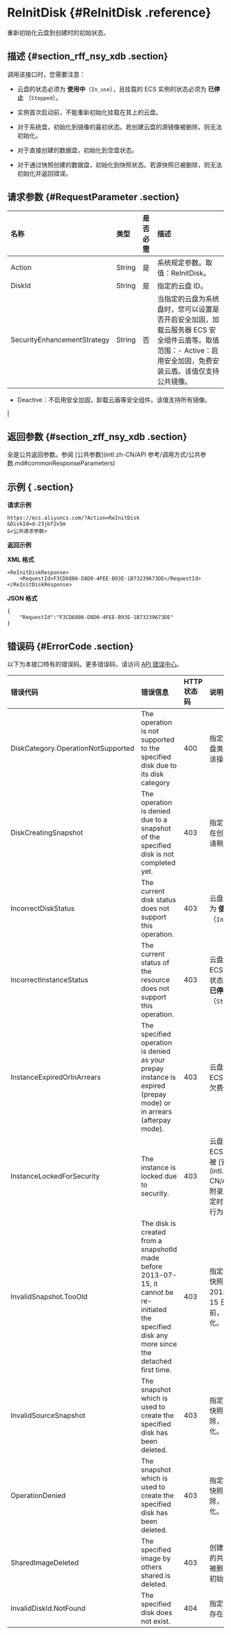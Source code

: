 # ReInitDisk {#ReInitDisk .reference}

重新初始化云盘到创建时的初始状态。

## 描述 {#section_rff_nsy_xdb .section}

调用该接口时，您需要注意：

-   云盘的状态必须为 **使用中**（`In_use`），且挂载的 ECS 实例的状态必须为 **已停止** （`Stopped`）。

-   实例首次启动前，不能重新初始化挂载在其上的云盘。

-   对于系统盘，初始化到镜像的最初状态。若创建云盘的源镜像被删除，则无法初始化。

-   对于直接创建的数据盘，初始化到空盘状态。

-   对于通过快照创建的数据盘，初始化到快照状态。若源快照已被删除，则无法初始化并返回错误。


## 请求参数 {#RequestParameter .section}

|名称|类型|是否必需|描述|
|:-|:-|:---|:-|
|Action|String|是|系统规定参数。取值：ReInitDisk。|
|DiskId|String|是|指定的云盘 ID。|
|SecurityEnhancementStrategy|String|否|当指定的云盘为系统盘时，您可以设置是否开启安全加固，加载云服务器 ECS 安全组件云盾等。取值范围：-   Active：启用安全加固，免费安装云盾。该值仅支持公共镜像。
-   Deactive：不启用安全加固，卸载云盾等安全组件。该值支持所有镜像。

|

## 返回参数 {#section_zff_nsy_xdb .section}

全是公共返回参数。参阅 [公共参数](intl.zh-CN/API 参考/调用方式/公共参数.md#commonResponseParameters)

## 示例 { .section}

**请求示例** 

```
https://ecs.aliyuncs.com/?Action=ReInitDisk
&DiskId=d-23jbf2v5m
&<公共请求参数>
```

**返回示例** 

**XML 格式**

```
<ReInitDiskResponse>
    <RequestId>F3CD6886-D8D0-4FEE-B93E-1B73239673DE</RequestId>
</ReInitDiskResponse>
```

 **JSON 格式** 

```
{
    "RequestId":"F3CD6886-D8D0-4FEE-B93E-1B73239673DE"
}
```

## 错误码 {#ErrorCode .section}

以下为本接口特有的错误码。更多错误码，请访问 [API 错误中心](https://error-center.alibabacloud.com/status/product/Ecs)。

|错误代码|错误信息|HTTP 状态码|说明|
|:---|:---|:-------|:-|
|DiskCategory.OperationNotSupported|The operation is not supported to the specified disk due to its disk category|400|指定云盘的磁盘类型不支持该操作。|
|DiskCreatingSnapshot|The operation is denied due to a snapshot of the specified disk is not completed yet.|403|指定的云盘正在创建快照，请稍后再试。|
|IncorrectDiskStatus|The current disk status does not support this operation.|403|云盘状态必须为 **使用中**（`In_use`）。|
|IncorrectInstanceStatus|The current status of the resource does not support this operation.|403|云盘挂载的 ECS 实例的状态必须为 **已停止**（`Stopped`）。|
|InstanceExpiredOrInArrears|The specified operation is denied as your prepay instance is expired \(prepay mode\) or in arrears \(afterpay mode\).|403|云盘挂载的 ECS 实例已欠费停机。|
|InstanceLockedForSecurity|The instance is locked due to security.|403|云盘挂载的 ECS 实例已被 [安全控制](intl.zh-CN/API 参考/附录/安全锁定时的 API 行为.md#)。|
|InvalidSnapshot.TooOld|The disk is created from a snapshotId made before 2013-07-15, it cannot be re-initiated the specified disk any more since the detached first time.|403|指定云盘的源快照创建于 2013 年 7 月 15 日及其之前，不能初始化。|
|InvalidSourceSnapshot|The snapshot which is used to create the specified disk has been deleted.|403|指定云盘的源快照已被删除，无法初始化。|
|OperationDenied|The snapshot which is used to create the specified disk has been deleted.|403|指定云盘的源快照已被删除，无法初始化。|
|SharedImageDeleted|The specified image by others shared is deleted.|403|创建指定云盘的共享镜像已被删除，无法初始化。|
|InvalidDiskId.NotFound|The specified disk does not exist.|404|指定的云盘不存在。|

